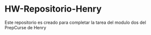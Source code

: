 # HW-Repositorio-Henry
Este repositorio es creado para completar la tarea del modulo dos del PrepCurse de Henry
